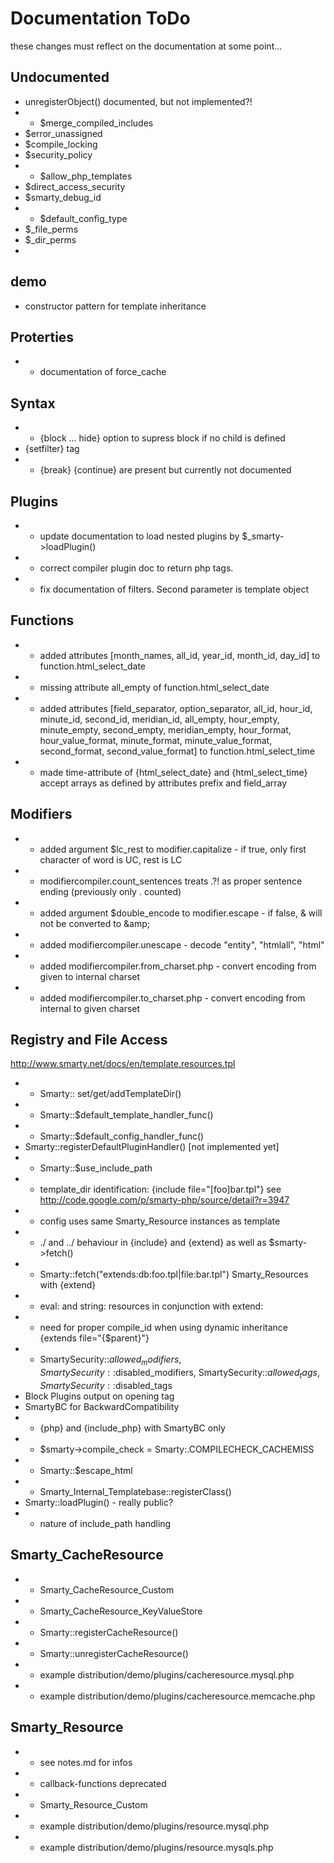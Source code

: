 # Documentation ToDo #

these changes must reflect on the documentation at some point…

## Undocumented ##

* unregisterObject() documented, but not implemented?!
* - $merge_compiled_includes
* $error_unassigned
* $compile_locking
* $security_policy
* - $allow_php_templates
* $direct_access_security
* $smarty_debug_id
* - $default_config_type
* $_file_perms
* $_dir_perms
* 

## demo ##

* constructor pattern for template inheritance

## Proterties ##
* - documentation of force_cache

## Syntax ##

* - {block ... hide} option to supress block if no child is defined
* {setfilter} tag 
* - {break} {continue} are present but currently not documented


## Plugins ##

* - update documentation to load nested plugins by $_smarty->loadPlugin()
* - correct compiler plugin doc to return php tags.
* - fix documentation of filters. Second parameter is template object

## Functions ##

* - added attributes [month_names, all_id, year_id, month_id, day_id] to function.html_select_date
* - missing attribute all_empty of function.html_select_date
* - added attributes [field_separator, option_separator, all_id, hour_id, minute_id, second_id, meridian_id, all_empty, hour_empty, minute_empty, second_empty, meridian_empty, hour_format, hour_value_format, minute_format, minute_value_format, second_format, second_value_format] to function.html_select_time
* - made time-attribute of {html_select_date} and {html_select_time} accept arrays as defined by attributes prefix and field_array


## Modifiers ##

* - added argument $lc_rest to modifier.capitalize - if true, only first character of word is UC, rest is LC
* - modifiercompiler.count_sentences treats .?! as proper sentence ending (previously only . counted)
* - added argument $double_encode to modifier.escape - if false, &amp; will not be converted to &amp;amp;
* - added modifiercompiler.unescape - decode "entity", "htmlall", "html"
* - added modifiercompiler.from_charset.php - convert encoding from given to internal charset
* - added modifiercompiler.to_charset.php - convert encoding from internal to given charset


## Registry and File Access ##

http://www.smarty.net/docs/en/template.resources.tpl

* - Smarty:: set/get/addTemplateDir()
* - Smarty::$default_template_handler_func()
* - Smarty::$default_config_handler_func()
* Smarty::registerDefaultPluginHandler() [not implemented yet]
* - Smarty::$use_include_path
* - template_dir identification: {include file="[foo]bar.tpl"} see http://code.google.com/p/smarty-php/source/detail?r=3947
* - config uses same Smarty_Resource instances as template
* - ./ and ../ behaviour in {include} and {extend} as well as $smarty->fetch()
* - Smarty::fetch("extends:db:foo.tpl|file:bar.tpl") Smarty_Resources with {extend}
* - eval: and string: resources in conjunction with extend:
* - need for proper compile_id when using dynamic inheritance {extends file="{$parent}"}
* - SmartySecurity::$allowed_modifiers, SmartySecurity::$disabled_modifiers, SmartySecurity::$allowed_tags, SmartySecurity::$disabled_tags
* Block Plugins output on opening tag
* SmartyBC for BackwardCompatibility
* - {php} and {include_php} with SmartyBC only
* - $smarty->compile_check = Smarty:.COMPILECHECK_CACHEMISS
* - Smarty::$escape_html 
* - Smarty_Internal_Templatebase::registerClass()
* Smarty::loadPlugin() - really public?
* - nature of include_path handling


## Smarty_CacheResource ##

* - Smarty_CacheResource_Custom
* - Smarty_CacheResource_KeyValueStore
* - Smarty::registerCacheResource()
* - Smarty::unregisterCacheResource()
* - example distribution/demo/plugins/cacheresource.mysql.php
* - example distribution/demo/plugins/cacheresource.memcache.php


## Smarty_Resource ##

* - see notes.md for infos
* - callback-functions deprecated
* - Smarty_Resource_Custom
* - example distribution/demo/plugins/resource.mysql.php
* - example distribution/demo/plugins/resource.mysqls.php

